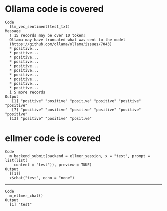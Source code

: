 # Ollama code is covered

    Code
      llm_vec_sentiment(test_txt)
    Message
      ! 15 records may be over 10 tokens
      Ollama may have truncated what was sent to the model 
      (https://github.com/ollama/ollama/issues/7043)
      * positive...
      * positive...
      * positive...
      * positive...
      * positive...
      * positive...
      * positive...
      * positive...
      * positive...
      * positive...
      i 5 more records
    Output
       [1] "positive" "positive" "positive" "positive" "positive" "positive"
       [7] "positive" "positive" "positive" "positive" "positive" "positive"
      [13] "positive" "positive" "positive"

# ellmer code is covered

    Code
      m_backend_submit(backend = ellmer_session, x = "test", prompt = list(list(
        content = "test")), preview = TRUE)
    Output
      [[1]]
      x$chat("test", echo = "none")
      

---

    Code
      m_ellmer_chat()
    Output
      [1] "test"

